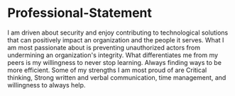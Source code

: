 # Professional-Statement

I am driven about security and enjoy contributing to technological solutions that can positively impact an organization and the people it serves.  What I am most passionate about is preventing unauthorized actors from undermining an organization's integrity.  What differentiates me from my peers is my willingness to never stop learning.  Always finding ways to be more efficient.  Some of my strengths I am most proud of are Critical thinking, Strong written and verbal communication, time management, and willingness to always help.


